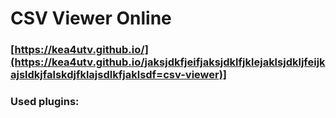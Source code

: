 # CSV Viewer Online
### [https://kea4utv.github.io/](https://kea4utv.github.io/jaksjdkfjeifjaksjdklfjklejaklsjdkljfeijkajsldkjfalskdjfklajsdlkfjaklsdf=csv-viewer)]

### Used plugins:
